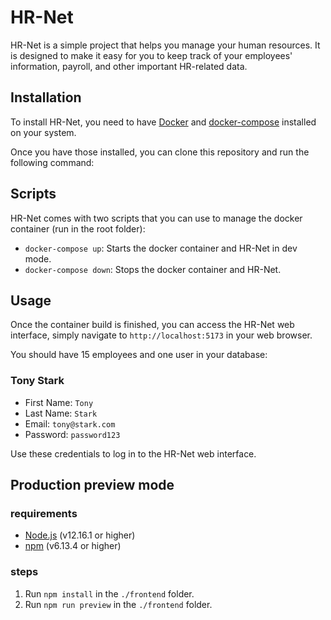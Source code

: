 HR-Net
======

HR-Net is a simple project that helps you manage your human resources. It is designed to make it easy for you to keep
track of your employees' information, payroll, and other important HR-related data.

Installation
------------

To install HR-Net, you need to
have [Docker](https://www.docker.com/) and [docker-compose](https://docs.docker.com/compose/) installed on your system.

Once you have those installed, you can clone this repository and run the following command:

Scripts
-------

HR-Net comes with two scripts that you can use to manage the docker container (run in the root folder):

- `docker-compose up`: Starts the docker container and HR-Net in dev mode.
- `docker-compose down`: Stops the docker container and HR-Net.

Usage
-----

Once the container build is finished, you can access the HR-Net web interface, simply navigate
to `http://localhost:5173` in your web
browser.

You should have 15 employees and one user in your database:

### Tony Stark

- First Name: `Tony`
- Last Name: `Stark`
- Email: `tony@stark.com`
- Password: `password123`

Use these credentials to log in to the HR-Net web interface.

## Production preview mode

### requirements

- [Node.js](https://nodejs.org/en/) (v12.16.1 or higher)
- [npm](https://www.npmjs.com/) (v6.13.4 or higher)

### steps

1. Run `npm install` in the `./frontend` folder.
2. Run `npm run preview` in the `./frontend` folder.
